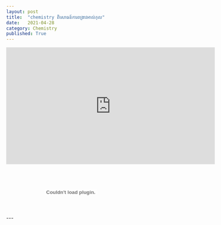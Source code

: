 ```yaml
---
layout: post
title:  "chemistry ពិសោធន៍ការពង្រាវអាល់កុល"
date:   2021-04-28
category: Chemistry
published: True
---
```

<iframe width="560" height="315" src="https://www.youtube.com/embed/8w2vzyDUFRI" title="YouTube video player" frameborder="0" allow="accelerometer; autoplay; clipboard-write; encrypted-media; gyroscope; picture-in-picture" allowfullscreen></iframe>
---
<embed id="plugin" type="application/x-google-chrome-pdf" src="file:///C:/Users/User/Downloads/%E1%9E%96%E1%9E%84%E1%9F%92%E1%9E%9A%E1%9E%B6%E1%9E%9C%E1%9E%A2%E1%9E%B6%E1%9E%80%E1%9E%BB%E1%9E%9B.pdf" stream-url="chrome-extension://mhjfbmdgcfjbbpaeojofohoefgiehjai/23ca05c3-b841-47d8-a72f-c135a5b6d047" headers="" background-color="4283586137" javascript="allow" full-frame="" pdf-viewer-update-enabled="">
